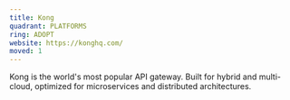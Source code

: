 ```yaml
---
title: Kong
quadrant: PLATFORMS
ring: ADOPT
website: https://konghq.com/
moved: 1
---
```


Kong is the world's most popular API gateway. Built for hybrid and multi-cloud, optimized for microservices and distributed architectures.
